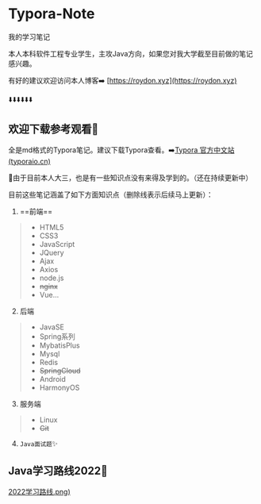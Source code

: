 # Typora-Note
我的学习笔记

本人本科软件工程专业学生，主攻Java方向，如果您对我大学截至目前做的笔记感兴趣。

有好的建议欢迎访问本人博客➡️ [https://roydon.xyz](https://roydon.xyz)

⬇️⬇️⬇️⬇️⬇️⬇️

## 欢迎下载参考观看📌

全是md格式的Typora笔记。建议下载Typora查看。➡️[Typora 官方中文站 (typoraio.cn)](https://typoraio.cn/)

🧿由于目前本人大三，也是有一些知识点没有来得及学到的。（还在持续更新中）

目前这些笔记涵盖了如下方面知识点（删除线表示后续马上更新）：

1. ==前端==

> - HTML5
> - CSS3
> - JavaScript
> - JQuery
> - Ajax
> - Axios
> - node.js
> - ~~nginx~~
> - Vue...

2. 后端

> - JavaSE
> - Spring系列
> - MybatisPlus
> - Mysql
> - Redis
> - ~~SpringCloud~~
> - Android
> - HarmonyOS

3. 服务端

> - Linux
> - ~~Git~~

4. `Java面试题`✨





## Java学习路线2022📌

[2022学习路线.png)](https://imgtg.com/image/PjU8p)

